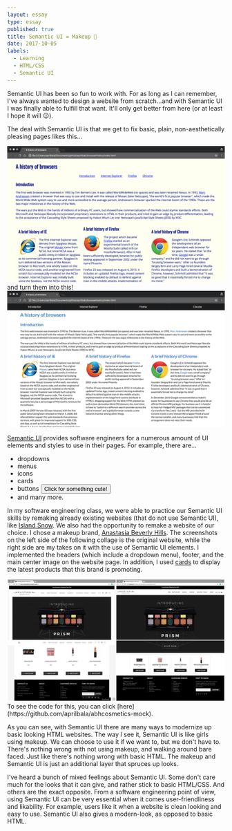 ```yaml
---
layout: essay
type: essay
published: true
title: Semantic UI = Makeup 💄
date: 2017-10-05
labels:
  - Learning
  - HTML/CSS
  - Semantic UI
---
```


Semantic UI has been so fun to work with. For as long as I can remember, I've always wanted to design a website from scratch...and with Semantic UI I was finally able to fulfill that want. It'll only get better from here (or at least I hope it will 😉).

The deal with Semantic UI is that we get to fix basic, plain, non-aesthetically pleasing pages likes this...
<center><img src="../images/browserhistory-htmlcss.png" width="600px"></center>
and turn them into this!
<center><img src="../images/browserhistory-semanticui.png" width="600px"></center>

[Semantic UI](https://semantic-ui.com/) provides software engineers for a numerous amount of UI elements and styles to use in their pages. For example, there are...
- dropdowns
- menus
- icons <i class="hashtag icon"></i><i class="hand peace icon"></i>
- cards
- buttons <button class="ui icon button">Click for something cute! <a href="https://static.pexels.com/photos/39317/chihuahua-dog-puppy-cute-39317.jpeg"><i class="photo icon"></i></a></button>
- and many more.

In my software engineering class, we were able to practice our Semantic UI skills by remaking already existing websites (that do not use Semantic UI), like [Island Snow](https://islandsnow.com/). We also had the opportunity to remake a website of our choice. I chose a makeup brand, [Anastasia Beverly Hills](http://www.anastasiabeverlyhills.com/). The screenshots on the left side of the following collage is the original website, while the right side are my takes on it with the use of Semantic UI elements. I implemented the headers (which include a dropdown menu), footer, and the main center image on the website page. In addition, I used [cards](https://semantic-ui.com/views/card.html) to display the latest products that this brand is promoting.
<center>
<div class="ui images"><img src="../images/abh.jpg" width="600px"></div>
</center>
To see the code for this, you can click [here](https://github.com/aprilbala/abhcosmetics-mock).

As you can see, with Semantic UI there are many ways to modernize up basic looking HTML websites. The way I see it, Semantic UI is like girls using makeup. We can choose to use it if we want to, but we don't have to. There's nothing wrong with not using makeup, and walking around bare faced. Just like there's nothing wrong with basic HTML. The makeup and Semantic UI is just an additional layer that spruces up looks.

I've heard a bunch of mixed feelings about Semantic UI. Some don't care much for the looks that it can give, and rather stick to basic HTML/CSS. And others are the exact opposite. From a software engineering point of view, using Semantic UI can be very essential when it comes user-friendliness and likability. For example, users like it when a website is clean looking and easy to use. Semantic UI also gives a modern-look, as opposed to basic HTML.
